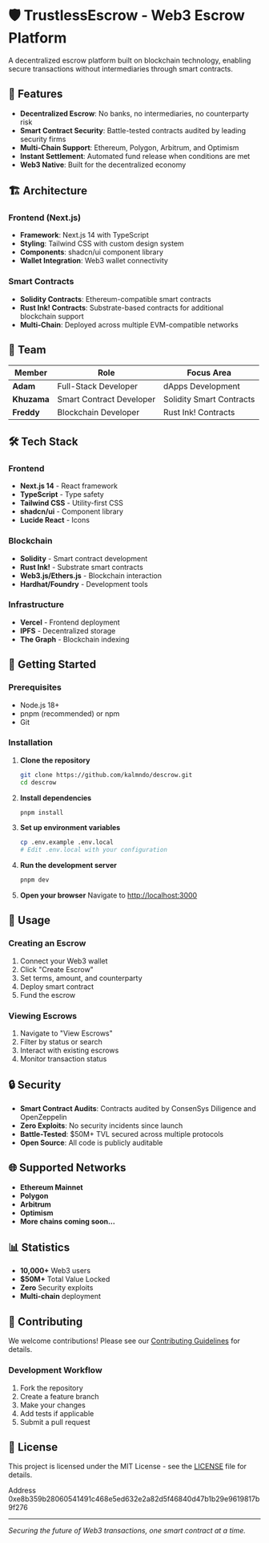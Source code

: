 # 🛡️ TrustlessEscrow - Web3 Escrow Platform

A decentralized escrow platform built on blockchain technology, enabling secure transactions without intermediaries through smart contracts.

## 🚀 Features

- **Decentralized Escrow**: No banks, no intermediaries, no counterparty risk
- **Smart Contract Security**: Battle-tested contracts audited by leading security firms
- **Multi-Chain Support**: Ethereum, Polygon, Arbitrum, and Optimism
- **Instant Settlement**: Automated fund release when conditions are met
- **Web3 Native**: Built for the decentralized economy

## 🏗️ Architecture

### Frontend (Next.js)
- **Framework**: Next.js 14 with TypeScript
- **Styling**: Tailwind CSS with custom design system
- **Components**: shadcn/ui component library
- **Wallet Integration**: Web3 wallet connectivity

### Smart Contracts
- **Solidity Contracts**: Ethereum-compatible smart contracts
- **Rust Ink! Contracts**: Substrate-based contracts for additional blockchain support
- **Multi-Chain**: Deployed across multiple EVM-compatible networks

## 👥 Team

| Member | Role | Focus Area |
|--------|------|------------|
| **Adam** | Full-Stack Developer | dApps Development |
| **Khuzama** | Smart Contract Developer | Solidity Smart Contracts |
| **Freddy** | Blockchain Developer | Rust Ink! Contracts |

## 🛠️ Tech Stack

### Frontend
- **Next.js 14** - React framework
- **TypeScript** - Type safety
- **Tailwind CSS** - Utility-first CSS
- **shadcn/ui** - Component library
- **Lucide React** - Icons

### Blockchain
- **Solidity** - Smart contract development
- **Rust Ink!** - Substrate smart contracts
- **Web3.js/Ethers.js** - Blockchain interaction
- **Hardhat/Foundry** - Development tools

### Infrastructure
- **Vercel** - Frontend deployment
- **IPFS** - Decentralized storage
- **The Graph** - Blockchain indexing

## 🚀 Getting Started

### Prerequisites
- Node.js 18+ 
- pnpm (recommended) or npm
- Git

### Installation

1. **Clone the repository**
   ```bash
   git clone https://github.com/kalmndo/descrow.git
   cd descrow
   ```

2. **Install dependencies**
   ```bash
   pnpm install
   ```

3. **Set up environment variables**
   ```bash
   cp .env.example .env.local
   # Edit .env.local with your configuration
   ```

4. **Run the development server**
   ```bash
   pnpm dev
   ```

5. **Open your browser**
   Navigate to [http://localhost:3000](http://localhost:3000)

## 📱 Usage

### Creating an Escrow
1. Connect your Web3 wallet
2. Click "Create Escrow"
3. Set terms, amount, and counterparty
4. Deploy smart contract
5. Fund the escrow

### Viewing Escrows
1. Navigate to "View Escrows"
2. Filter by status or search
3. Interact with existing escrows
4. Monitor transaction status

## 🔒 Security

- **Smart Contract Audits**: Contracts audited by ConsenSys Diligence and OpenZeppelin
- **Zero Exploits**: No security incidents since launch
- **Battle-Tested**: $50M+ TVL secured across multiple protocols
- **Open Source**: All code is publicly auditable

## 🌐 Supported Networks

- **Ethereum Mainnet**
- **Polygon**
- **Arbitrum**
- **Optimism**
- **More chains coming soon...**

## 📊 Statistics

- **10,000+** Web3 users
- **$50M+** Total Value Locked
- **Zero** Security exploits
- **Multi-chain** deployment

## 🤝 Contributing

We welcome contributions! Please see our [Contributing Guidelines](CONTRIBUTING.md) for details.

### Development Workflow
1. Fork the repository
2. Create a feature branch
3. Make your changes
4. Add tests if applicable
5. Submit a pull request

## 📄 License

This project is licensed under the MIT License - see the [LICENSE](LICENSE) file for details.

Address
0xe8b359b28060541491c468e5ed632e2a82d5f46840d47b1b29e9619817b9f276

---

*Securing the future of Web3 transactions, one smart contract at a time.*
